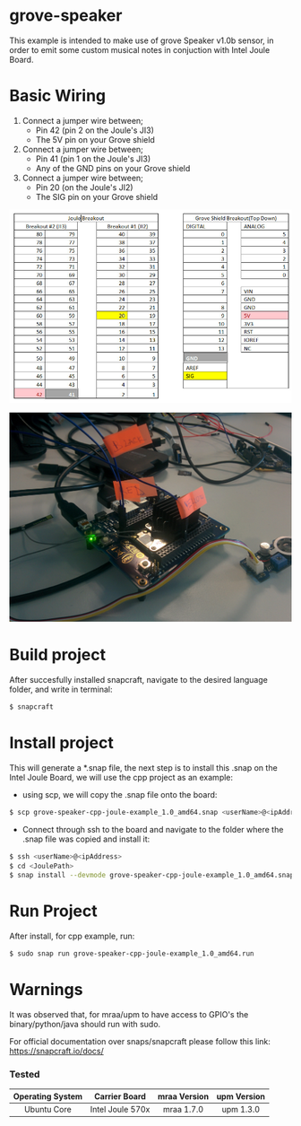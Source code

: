 # grove-speaker  

This example is intended to make use of grove Speaker v1.0b sensor, in order to emit some custom musical notes in conjuction with Intel Joule Board.

# Basic Wiring

1. Connect a jumper wire between;
	* Pin 42 (pin 2 on the Joule's JI3)
	* The 5V pin on your Grove shield
2. Connect a jumper wire between;
	* Pin 41 (pin 1 on the Joule's JI3)
	* Any of the GND pins on your Grove shield
3. Connect a jumper wire between;
	* Pin 20 (on the Joule's JI2)
	* The SIG pin on your Grove shield


![Grove-speaker diagram](grove-speaker-diagram.jpg?raw=true "Grove-speaker diagram")


![Grove-speaker example](grove-speaker-real-example.jpg?raw=true "Grove-speaker example")



# Build project
After succesfully installed snapcraft, navigate to the desired language folder, and write in terminal:
```sh
$ snapcraft
```

# Install project

This will generate a *.snap file, the next step is to install this .snap on the Intel Joule Board, we will use the cpp project as an example:
  - using scp, we will copy the .snap file onto the board:
```sh
$ scp grove-speaker-cpp-joule-example_1.0_amd64.snap <userName>@<ipAddress>:<JoulePath>
```
  - Connect through ssh to the board and navigate to the folder where the .snap file was copied and install it:
```sh
$ ssh <userName>@<ipAddress>
$ cd <JoulePath>
$ snap install --devmode grove-speaker-cpp-joule-example_1.0_amd64.snap 
```

# Run Project

After install, for cpp example, run:

```sh
$ sudo snap run grove-speaker-cpp-joule-example_1.0_amd64.run
```

   
# Warnings   
  
   It was observed that, for mraa/upm to have access to GPIO's the binary/python/java should run with sudo.
   
   
   For official documentation over snaps/snapcraft please follow this link:
   https://snapcraft.io/docs/


### Tested
|	Operating System	|	Carrier Board	|	mraa Version	|	upm Version	    |
|:---------------------:|:-----------------:|:-----------------:|:-----------------:|
|	Ubuntu Core			|  Intel Joule 570x	|	mraa 1.7.0		|	upm 1.3.0		|
